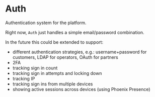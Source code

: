 # Auth

Authentication system for the platform.

Right now, `Auth` just handles a simple email/password combination.

In the future this could be extended to support:

- different authentication strategies, e.g.: username+password for customers, LDAP for operators, OAuth for partners
- 2FA
- tracking sign in count
- tracking sign in attempts and locking down
- tracking IP
- tracking sign ins from multiple devices
- showing active sessions across devices (using Phoenix Presence)
